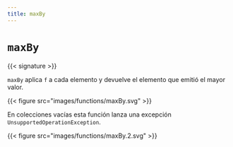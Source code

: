 ```yaml
---
title: maxBy
---
```


# `maxBy`

{{< signature >}}

`maxBy` aplica `f` a cada elemento y devuelve el elemento que emitió el mayor valor.

{{< figure src="images/functions/maxBy.svg" >}}

En colecciones vacías esta función lanza una excepción `UnsupportedOperationException`.

{{< figure src="images/functions/maxBy.2.svg" >}}
